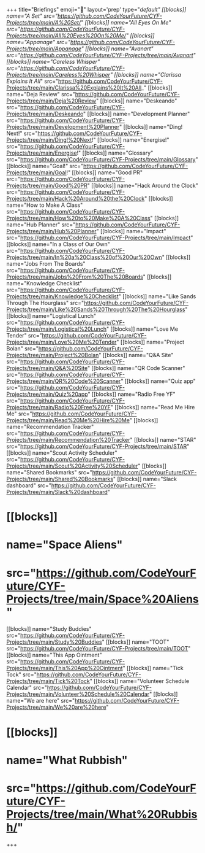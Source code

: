 +++
title="Briefings"
emoji="💼"
layout='prep'
type="_default"
[[blocks]]
name="A Set"
src="https://github.com/CodeYourFuture/CYF-Projects/tree/main/A%20Set/"
[[blocks]]
name="All Eyes On Me"
src="https://github.com/CodeYourFuture/CYF-Projects/tree/main/All%20Eyes%20On%20Me/"
[[blocks]]
name="Appanage"
src="https://github.com/CodeYourFuture/CYF-Projects/tree/main/Appanage"
[[blocks]]
name="Avanart"
src="https://github.com/CodeYourFuture/CYF-Projects/tree/main/Avanart"
[[blocks]]
name="Careless Whisper"
src="https://github.com/CodeYourFuture/CYF-Projects/tree/main/Careless%20Whisper"
[[blocks]]
name="Clarissa Explains It All_"
src="https://github.com/CodeYourFuture/CYF-Projects/tree/main/Clarissa%20Explains%20It%20All_"
[[blocks]]
name="Deja Review"
src="https://github.com/CodeYourFuture/CYF-Projects/tree/main/Deja%20Review"
[[blocks]]
name="Deskeando"
src="https://github.com/CodeYourFuture/CYF-Projects/tree/main/Deskeando"
[[blocks]]
name="Development Planner"
src="https://github.com/CodeYourFuture/CYF-Projects/tree/main/Development%20Planner"
[[blocks]]
name="Ding! Next!"
src="https://github.com/CodeYourFuture/CYF-Projects/tree/main/Ding!%20Next!"
[[blocks]]
name="Energise!"
src="https://github.com/CodeYourFuture/CYF-Projects/tree/main/Energise!"
[[blocks]]
name="Glossary"
src="https://github.com/CodeYourFuture/CYF-Projects/tree/main/Glossary"
[[blocks]]
name="Goal!"
src="https://github.com/CodeYourFuture/CYF-Projects/tree/main/Goal!"
[[blocks]]
name="Good PR"
src="https://github.com/CodeYourFuture/CYF-Projects/tree/main/Good%20PR"
[[blocks]]
name="Hack Around the Clock"
src="https://github.com/CodeYourFuture/CYF-Projects/tree/main/Hack%20Around%20the%20Clock"
[[blocks]]
name="How to Make A Class"
src="https://github.com/CodeYourFuture/CYF-Projects/tree/main/How%20to%20Make%20A%20Class"
[[blocks]]
name="Hub Planner"
src="https://github.com/CodeYourFuture/CYF-Projects/tree/main/Hub%20Planner"
[[blocks]]
name="Impact"
src="https://github.com/CodeYourFuture/CYF-Projects/tree/main/Impact"
[[blocks]]
name="In a Class of Our Own"
src="https://github.com/CodeYourFuture/CYF-Projects/tree/main/In%20a%20Class%20of%20Our%20Own"
[[blocks]]
name="Jobs From The Boards"
src="https://github.com/CodeYourFuture/CYF-Projects/tree/main/Jobs%20From%20The%20Boards"
[[blocks]]
name="Knowledge Checklist"
src="https://github.com/CodeYourFuture/CYF-Projects/tree/main/Knowledge%20Checklist"
[[blocks]]
name="Like Sands Through The Hourglass"
src="https://github.com/CodeYourFuture/CYF-Projects/tree/main/Like%20Sands%20Through%20The%20Hourglass"
[[blocks]]
name="Logistical Lunch"
src="https://github.com/CodeYourFuture/CYF-Projects/tree/main/Logistical%20Lunch"
[[blocks]]
name="Love Me Tender"
src="https://github.com/CodeYourFuture/CYF-Projects/tree/main/Love%20Me%20Tender"
[[blocks]]
name="Project Bolan"
src="https://github.com/CodeYourFuture/CYF-Projects/tree/main/Project%20Bolan"
[[blocks]]
name="Q&A Site"
src="https://github.com/CodeYourFuture/CYF-Projects/tree/main/Q&A%20Site"
[[blocks]]
name="QR Code Scanner"
src="https://github.com/CodeYourFuture/CYF-Projects/tree/main/QR%20Code%20Scanner"
[[blocks]]
name="Quiz app"
src="https://github.com/CodeYourFuture/CYF-Projects/tree/main/Quiz%20app"
[[blocks]]
name="Radio Free YF"
src="https://github.com/CodeYourFuture/CYF-Projects/tree/main/Radio%20Free%20YF"
[[blocks]]
name="Read Me Hire Me"
src="https://github.com/CodeYourFuture/CYF-Projects/tree/main/Read%20Me%20Hire%20Me"
[[blocks]]
name="Recommendation Tracker"
src="https://github.com/CodeYourFuture/CYF-Projects/tree/main/Recommendation%20Tracker"
[[blocks]]
name="STAR"
src="https://github.com/CodeYourFuture/CYF-Projects/tree/main/STAR"
[[blocks]]
name="Scout Activity Scheduler"
src="https://github.com/CodeYourFuture/CYF-Projects/tree/main/Scout%20Activity%20Scheduler"
[[blocks]]
name="Shared Bookmarks"
src="https://github.com/CodeYourFuture/CYF-Projects/tree/main/Shared%20Bookmarks"
[[blocks]]
name="Slack dashboard"
src="https://github.com/CodeYourFuture/CYF-Projects/tree/main/Slack%20dashboard"
# [[blocks]]
# name="Space Aliens"
# src="https://github.com/CodeYourFuture/CYF-Projects/tree/main/Space%20Aliens"
[[blocks]]
name="Study Buddies"
src="https://github.com/CodeYourFuture/CYF-Projects/tree/main/Study%20Buddies"
[[blocks]]
name="TOOT"
src="https://github.com/CodeYourFuture/CYF-Projects/tree/main/TOOT"
[[blocks]]
name="This App Ointment"
src="https://github.com/CodeYourFuture/CYF-Projects/tree/main/This%20App%20Ointment"
[[blocks]]
name="Tick Tock"
src="https://github.com/CodeYourFuture/CYF-Projects/tree/main/Tick%20Tock"
[[blocks]]
name="Volunteer Schedule Calendar"
src="https://github.com/CodeYourFuture/CYF-Projects/tree/main/Volunteer%20Schedule%20Calendar"
[[blocks]]
name="We are here"
src="https://github.com/CodeYourFuture/CYF-Projects/tree/main/We%20are%20here"
# [[blocks]]
# name="What Rubbish"
# src="https://github.com/CodeYourFuture/CYF-Projects/tree/main/What%20Rubbish/"
+++
